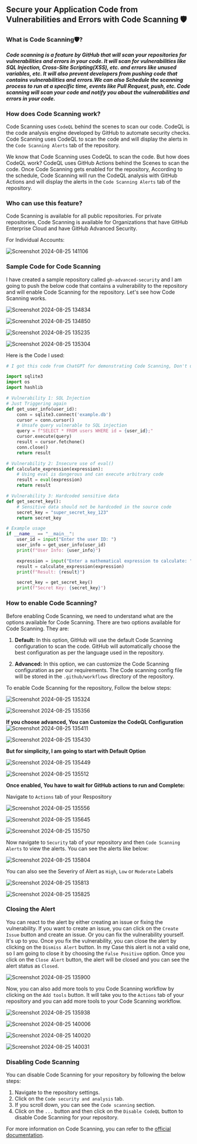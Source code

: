 ## Secure your Application Code from Vulnerabilities and Errors with Code Scanning 🛡️

### What is Code Scanning🛡️?

***Code scanning is a feature by GitHub that will scan your repositories for vulnerabilities and errors in your code. It will scan for vulnerabilities like SQL Injection, Cross-Site Scripting(XSS), etc. and errors like unused variables, etc. It will also prevent developers from pushing code that contains vulnerabilities and errors.We can also Schedule the scanning process to run at a specific time, events like Pull Request, push, etc. Code scanning will scan your code and notify you about the vulnerabilities and errors in your code.***

### How does Code Scanning work?

Code Scanning uses `CodeQL` behind the scenes to scan our code. CodeQL is the code analysis engine developed by GitHub to automate security checks. Code Scanning uses CodeQL to scan the code and will display the alerts in the `Code Scanning Alerts` tab of the repository. 

We know that Code Scanning uses CodeQL to scan the code. But how does CodeQL work? CodeQL uses GitHub Actions behind the Scenes to scan the code. Once Code Scanning gets enabled for the repository, According to the schedule, Code Scanning will run the CodeQL analysis with GitHub Actions and will display the alerts in the `Code Scanning Alerts` tab of the repository.

### Who can use this feature?

Code Scanning is available for all public repositories. For private repositories, Code Scanning is available for Organizations that have GitHub Enterprise Cloud and have GitHub Advanced Security.<br>

For Individual Accounts:

![Screenshot 2024-08-25 141106](https://github.com/user-attachments/assets/11991bd4-c532-413a-a6c6-ccfdea1321b0)

### Sample Code for Code Scanning

I have created a sample repository called `gh-advanced-security` and I am going to push the below code that contains a vulnerability to the repository and will enable Code Scanning for the repository. Let's see how Code Scanning works.

![Screenshot 2024-08-25 134834](https://github.com/user-attachments/assets/1471c592-14d1-4047-962e-9f06cd9b2727)

![Screenshot 2024-08-25 134850](https://github.com/user-attachments/assets/8e6b094c-b4b5-4040-a5cc-076ae899f896)

![Screenshot 2024-08-25 135235](https://github.com/user-attachments/assets/ace7dfbc-6a1b-49b6-9d80-79dfc8bc8e6e)

![Screenshot 2024-08-25 135304](https://github.com/user-attachments/assets/0155796c-64ff-4e75-aff2-98e6c30d8f8f)

Here is the Code I used:

```python
# I got this code from ChatGPT for demonstrating Code Scanning, Don't use this code in your Production or any other Environments.

import sqlite3
import os
import hashlib

# Vulnerability 1: SQL Injection
# Just Triggering again
def get_user_info(user_id):
    conn = sqlite3.connect('example.db')
    cursor = conn.cursor()
    # Unsafe query vulnerable to SQL injection
    query = f"SELECT * FROM users WHERE id = {user_id};"
    cursor.execute(query)
    result = cursor.fetchone()
    conn.close()
    return result

# Vulnerability 2: Insecure use of eval()
def calculate_expression(expression):
    # Using eval is dangerous and can execute arbitrary code
    result = eval(expression)
    return result

# Vulnerability 3: Hardcoded sensitive data
def get_secret_key():
    # Sensitive data should not be hardcoded in the source code
    secret_key = "super_secret_key_123"
    return secret_key

# Example usage
if __name__ == "__main__":
    user_id = input("Enter the user ID: ")
    user_info = get_user_info(user_id)
    print(f"User Info: {user_info}")

    expression = input("Enter a mathematical expression to calculate: ")
    result = calculate_expression(expression)
    print(f"Result: {result}")

    secret_key = get_secret_key()
    print(f"Secret Key: {secret_key}")
```

### How to enable Code Scanning?

Before enabling Code Scanning, we need to understand what are the options available for Code Scanning. There are two options available for Code Scanning. They are:

1. **Default:** In this option, GitHub will use the default Code Scanning configuration to scan the code. GitHub will automatically choose the best configuration as per the language used in the repository.

2. **Advanced:** In this option, we can customize the Code Scanning configuration as per our requirements. The Code scanning config file will be stored in the `.github/workflows` directory of the repository.

To enable Code Scanning for the repository, Follow the below steps:

![Screenshot 2024-08-25 135324](https://github.com/user-attachments/assets/9f8f0302-d28d-403e-9d15-6b73f64c56a6)

![Screenshot 2024-08-25 135356](https://github.com/user-attachments/assets/ce413e50-95d7-4fae-8f99-47fa7a7797f0)

**If you choose advanced, You can Customize the CodeQL Configuration**
![Screenshot 2024-08-25 135411](https://github.com/user-attachments/assets/e0b12371-209c-426c-912b-b31e24b6b54d)

![Screenshot 2024-08-25 135430](https://github.com/user-attachments/assets/fa66e552-6b97-4277-9d2c-92493793574a)

**But for simplicity, I am going to start with Default Option**

![Screenshot 2024-08-25 135449](https://github.com/user-attachments/assets/47d13ebd-9ac5-4087-a2c4-27ed8c669634)

![Screenshot 2024-08-25 135512](https://github.com/user-attachments/assets/1ce75796-de4d-4478-802a-9a701ac5cf99)

**Once enabled, You have to wait for GitHub actions to run and Complete:<br>**

Navigate to `Actions` tab of your Respository

![Screenshot 2024-08-25 135556](https://github.com/user-attachments/assets/61f1317c-dc81-4519-8157-57b95c87d3c4)

![Screenshot 2024-08-25 135645](https://github.com/user-attachments/assets/373987c7-b5a4-4ee5-8676-8ea5a6e718dd)

![Screenshot 2024-08-25 135750](https://github.com/user-attachments/assets/468e62a7-a6ac-42a8-a3f4-7b858cf2eec3)

Now navigate to `Security` tab of your repository and then `Code Scanning Alerts` to view the alerts. You can see the alerts like below:

![Screenshot 2024-08-25 135804](https://github.com/user-attachments/assets/57f1aa84-3ce6-43b3-8157-f1a82da918b8)

You can also see the Severiry of Alert as `High`, `Low` or `Moderate` Labels

![Screenshot 2024-08-25 135813](https://github.com/user-attachments/assets/70e874e1-d027-4a0a-b0a8-6c6d80b25143)

![Screenshot 2024-08-25 135825](https://github.com/user-attachments/assets/dc946226-57ce-4877-820c-a6621679cd78)

### Closing the Alert

You can react to the alert by either creating an issue or fixing the vulnerability. If you want to create an issue, you can click on the `Create Issue` button and create an issue. Or you can fix the vulnerability yourself. It's up to you. Once you fix the vulnerability, you can close the alert by clicking on the `Dismiss Alert` button. In my Case this alert is not a valid one, so I am going to close it by choosing the `False Positive` option. Once you click on the `Close Alert` button, the alert will be closed and you can see the alert status as `Closed`.

![Screenshot 2024-08-25 135900](https://github.com/user-attachments/assets/b9e8c55c-fecc-4b57-a012-85554cc877f1)

Now, you can also add more tools to you Code Scanning workflow by clicking on the `Add tools` button. It will take you to the `Actions` tab of your repository and you can add more tools to your Code Scanning workflow.

![Screenshot 2024-08-25 135938](https://github.com/user-attachments/assets/97b97cc9-11a2-4c6c-ab72-36e57a0d26ca)

![Screenshot 2024-08-25 140006](https://github.com/user-attachments/assets/67b276a6-f8ca-471c-8410-efaa54351d76)

![Screenshot 2024-08-25 140020](https://github.com/user-attachments/assets/4d0dc05d-8d3d-4ac7-80a2-25ce429691ba)

![Screenshot 2024-08-25 140031](https://github.com/user-attachments/assets/e05ae736-9395-4f12-a02a-721c783b17be)


### Disabling Code Scanning

You can disable Code Scanning for your repository by following the below steps:

1. Navigate to the repository settings.
2. Click on the `Code security and analysis` tab.
3. If you scroll down, you can see the `Code scanning` section.
4. Click on the `...` button and then click on the `Disable CodeQL` button to disable Code Scanning for your repository.

For more information on Code Scanning, you can refer to the [official documentation](https://docs.github.com/en/code-security/code-scanning).
